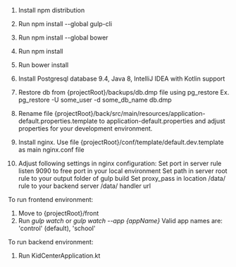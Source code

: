 1. Install npm distribution
2. Run npm install --global gulp-cli
3. Run npm install --global bower
4. Run npm install
5. Run bower install

6. Install Postgresql database 9.4, Java 8, IntelliJ IDEA with Kotlin support
7. Restore db from {projectRoot}/backups/db.dmp file using pg_restore Ex. pg_restore -U some_user -d some_db_name db.dmp 
8. Rename file {projectRoot}/back/src/main/resources/application-default.properties.template to application-default.properties and adjust properties for your development environment.
9. Install nginx. Use file {projectRoot}/conf/template/default.dev.template as main nginx.conf file
10. Adjust following settings in nginx configuration:
 Set port in server rule listen 9090 to free port in your local environment
 Set path in server root rule to your output folder of gulp build
 Set proxy_pass in location /data/ rule to your backend server /data/ handler url

To run frontend environment:
1. Move to {projectRoot}/front
2. Run *gulp watch* or *gulp watch --app {appName}*
Valid app names are: 'control' (default), 'school'

To run backend environment:
1. Run KidCenterApplication.kt